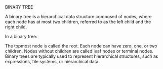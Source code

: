 BINARY TREE


A binary tree is a hierarchical data structure composed of nodes, where each node has at most two children, referred to as the left child and the right child.

In a binary tree:

The topmost node is called the root.
Each node can have zero, one, or two children.
Nodes without children are called leaf nodes or terminal nodes.
Binary trees are typically used to represent hierarchical structures, such as expressions, file systems, or hierarchical data.	
